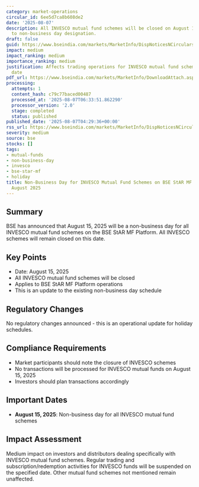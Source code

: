 ```yaml
---
category: market-operations
circular_id: 6ee5d7ca8b608de2
date: '2025-08-07'
description: All INVESCO mutual fund schemes will be closed on August 15, 2025 due
  to non-business day designation.
draft: false
guid: https://www.bseindia.com/markets/MarketInfo/DispNoticesNCirculars.aspx?Noticeid={D05EEDD1-A27F-4F7E-B992-8D1595BC5BFB}&noticeno=20250807-1&dt=08/07/2025&icount=1&totcount=1&flag=0
impact: medium
impact_ranking: medium
importance_ranking: medium
justification: Affects trading operations for INVESCO mutual fund schemes on a specific
  date
pdf_url: https://www.bseindia.com/markets/MarketInfo/DownloadAttach.aspx?id=20250807-1&attachedId=8b97d676-972c-4d50-9217-c520866787e9
processing:
  attempts: 1
  content_hash: c79c77baced00487
  processed_at: '2025-08-07T06:33:51.862290'
  processor_version: '2.0'
  stage: completed
  status: published
published_date: '2025-08-07T04:29:36+00:00'
rss_url: https://www.bseindia.com/markets/MarketInfo/DispNoticesNCirculars.aspx?Noticeid={D05EEDD1-A27F-4F7E-B992-8D1595BC5BFB}&noticeno=20250807-1&dt=08/07/2025&icount=1&totcount=1&flag=0
severity: medium
source: bse
stocks: []
tags:
- mutual-funds
- non-business-day
- invesco
- bse-star-mf
- holiday
title: Non-Business Day for INVESCO Mutual Fund Schemes on BSE StAR MF Platform -
  August 2025
---
```


## Summary

BSE has announced that August 15, 2025 will be a non-business day for all INVESCO mutual fund schemes on the BSE StAR MF Platform. All INVESCO schemes will remain closed on this date.

## Key Points

- Date: August 15, 2025
- All INVESCO mutual fund schemes will be closed
- Applies to BSE StAR MF Platform operations
- This is an update to the existing non-business day schedule

## Regulatory Changes

No regulatory changes announced - this is an operational update for holiday schedules.

## Compliance Requirements

- Market participants should note the closure of INVESCO schemes
- No transactions will be processed for INVESCO mutual funds on August 15, 2025
- Investors should plan transactions accordingly

## Important Dates

- **August 15, 2025**: Non-business day for all INVESCO mutual fund schemes

## Impact Assessment

Medium impact on investors and distributors dealing specifically with INVESCO mutual fund schemes. Regular trading and subscription/redemption activities for INVESCO funds will be suspended on the specified date. Other mutual fund schemes not mentioned remain unaffected.